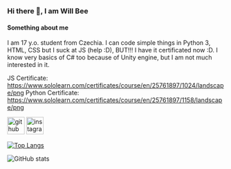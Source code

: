### Hi there 👋, I am Will Bee
#### Something about me
I am 17 y.o. student from Czechia. I can code simple things in Python 3, HTML, CSS but I suck at JS (help :D), BUT!!! I have it certificated now :D. I know very basics of C# too because of Unity engine, but I am not much interested in it.

JS Certificate: https://www.sololearn.com/certificates/course/en/25761897/1024/landscape/png
Python Certificate: https://www.sololearn.com/certificates/course/en/25761897/1158/landscape/png


[<img src='https://cdn.jsdelivr.net/npm/simple-icons@3.0.1/icons/github.svg' alt='github' height='40'>](https://github.com/Will-Bee)  [<img src='https://cdn.jsdelivr.net/npm/simple-icons@3.0.1/icons/instagram.svg' alt='instagram' height='40'>](https://www.instagram.com/vilem_bartosek/)  

[![Top Langs](https://github-readme-stats.vercel.app/api/top-langs/?username=Will-Bee)](https://github.com/anuraghazra/github-readme-stats)

![GitHub stats](https://github-readme-stats.vercel.app/api?username=Will-Bee&show_icons=true)  


